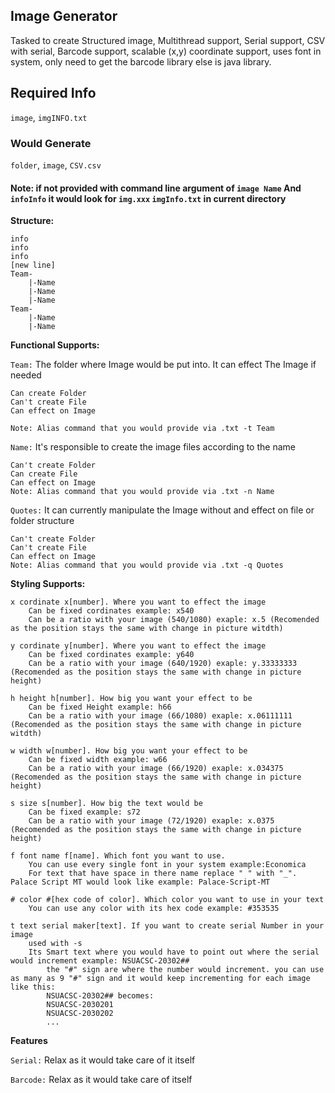 ## Image Generator

Tasked to create Structured image, Multithread support, Serial support, CSV with serial, Barcode support, scalable (x,y)
coordinate support, uses font in system, only need to get the barcode library else is java library.

## Required Info
`image`, `imgINFO.txt`

### Would Generate
`folder`, `image`, `CSV.csv`

#### Note: if not provided with command line argument of `image Name` And `infoInfo` it would look for `img.xxx` `imgInfo.txt` in current directory

**Structure:**

    info
    info
    info
    [new line]
    Team-
        |-Name
        |-Name
        |-Name
    Team-
        |-Name
        |-Name

**Functional Supports:**

`Team:` The folder where Image would be put into. It can effect The Image if needed

    Can create Folder
    Can't create File
    Can effect on Image
    
    Note: Alias command that you would provide via .txt -t Team

`Name:` It's responsible to create the image files according to the name

    Can't create Folder
    Can create File
    Can effect on Image
    Note: Alias command that you would provide via .txt -n Name

`Quotes:` It can currently manipulate the Image without and effect on file or folder structure

    Can't create Folder
    Can't create File
    Can effect on Image
    Note: Alias command that you would provide via .txt -q Quotes

**Styling Supports:**

    x cordinate x[number]. Where you want to effect the image
        Can be fixed cordinates example: x540
        Can be a ratio with your image (540/1080) exaple: x.5 (Recomended as the position stays the same with change in picture witdth)
    
    y cordinate y[number]. Where you want to effect the image
        Can be fixed cordinates example: y640
        Can be a ratio with your image (640/1920) exaple: y.33333333 (Recomended as the position stays the same with change in picture height)
    
    h height h[number]. How big you want your effect to be
        Can be fixed Height example: h66
        Can be a ratio with your image (66/1080) exaple: x.06111111 (Recomended as the position stays the same with change in picture witdth)
    
    w width w[number]. How big you want your effect to be
        Can be fixed width example: w66
        Can be a ratio with your image (66/1920) exaple: x.034375 (Recomended as the position stays the same with change in picture height)
    
    s size s[number]. How big the text would be
        Can be fixed example: s72
        Can be a ratio with your image (72/1920) exaple: x.0375 (Recomended as the position stays the same with change in picture height)
    
    f font name f[name]. Which font you want to use.
        You can use every single font in your system example:Economica
        For text that have space in there name replace " " with "_". Palace Script MT would look like example: Palace-Script-MT
    
    # color #[hex code of color]. Which color you want to use in your text
        You can use any color with its hex code example: #353535

    t text serial maker[text]. If you want to create serial Number in your image
        used with -s
        Its Smart text where you would have to point out where the serial would increment example: NSUACSC-20302##
            the "#" sign are where the number would increment. you can use as many as 9 "#" sign and it would keep incrementing for each image like this:
            NSUACSC-20302## becomes:
            NSUACSC-2030201
            NSUACSC-2030202
            ...


**Features**

`Serial:` Relax as it would take care of it itself

`Barcode:` Relax as it would take care of itself


